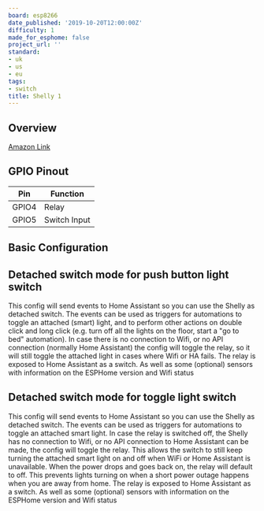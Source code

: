 ```yaml
---
board: esp8266
date_published: '2019-10-20T12:00:00Z'
difficulty: 1
made_for_esphome: false
project_url: ''
standard:
- uk
- us
- eu
tags:
- switch
title: Shelly 1
---
```


## Overview

[Amazon Link](https://amzn.to/2OAz8de)

## GPIO Pinout

| Pin   | Function     |
| ----- | ------------ |
| GPIO4 | Relay        |
| GPIO5 | Switch Input |

## Basic Configuration

## Detached switch mode for push button light switch

This config will send events to Home Assistant so you can use the Shelly as detached switch. The events can be used as triggers for automations to toggle an attached (smart) light, and to perform other actions on double click and long click (e.g. turn off all the lights on the floor, start a "go to bed" automation).
In case there is no connection to Wifi, or no API connection (normally Home Assistant) the config will toggle the relay, so it will still toggle the attached light in cases where Wifi or HA fails.
The relay is exposed to Home Assistant as a switch. As well as some (optional) sensors with information on the ESPHome version and Wifi status

## Detached switch mode for toggle light switch

This config will send events to Home Assistant so you can use the Shelly as detached switch. The events can be used as triggers for automations to toggle an attached smart light.
In case the relay is switched off, the Shelly has no connection to Wifi, or no API connection to Home Assistant can be made, the config will toggle the relay. This allows the switch to still keep turning the attached smart light on and off when WiFi or Home Assistant is unavailable.
When the power drops and goes back on, the relay will default to off. This prevents lights turning on when a short power outage happens when you are away from home.
The relay is exposed to Home Assistant as a switch. As well as some (optional) sensors with information on the ESPHome version and Wifi status